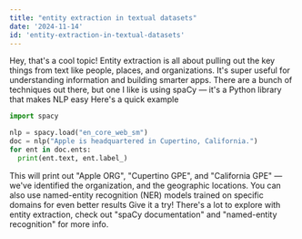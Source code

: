 ```yaml
---
title: "entity extraction in textual datasets"
date: '2024-11-14'
id: 'entity-extraction-in-textual-datasets'
---
```


Hey, that's a cool topic! Entity extraction is all about pulling out the key things from text  like people, places, and organizations. It's super useful for understanding information and building smarter apps. There are a bunch of techniques out there, but one I like is using spaCy  — it's a Python library that makes NLP easy  Here's a quick example  

```python
import spacy

nlp = spacy.load("en_core_web_sm")
doc = nlp("Apple is headquartered in Cupertino, California.")
for ent in doc.ents:
  print(ent.text, ent.label_)
```

This will print out "Apple ORG", "Cupertino GPE", and "California GPE"  —  we've identified the organization, and the geographic locations.  You can also use named-entity recognition (NER) models trained on specific domains for even better results  Give it a try!  There's a lot to explore with entity extraction, check out "spaCy documentation" and "named-entity recognition" for more info.
